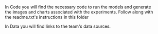  In Code you will find the necessary code to run the models and generate the images and charts associated with the experiments.  Follow along with the 
 readme.txt's instructions in this folder
 
 In Data you will find links to the team's data sources.  
